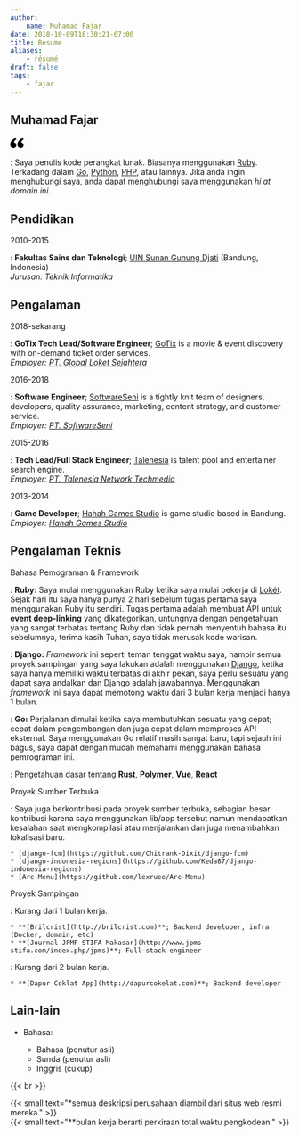 ```yaml
---
author:
    name: Muhamad Fajar
date: 2018-10-09T18:30:21-07:00
title: Resume
aliases:
    - résumé
draft: false
tags:
    - fajar
---
```


Muhamad Fajar
-------------
<svg xmlns="http://www.w3.org/2000/svg" width="24" height="24" viewBox="0 0 24 24"><path d="M13 14.725c0-5.141 3.892-10.519 10-11.725l.984 2.126c-2.215.835-4.163 3.742-4.38 5.746 2.491.392 4.396 2.547 4.396 5.149 0 3.182-2.584 4.979-5.199 4.979-3.015 0-5.801-2.305-5.801-6.275zm-13 0c0-5.141 3.892-10.519 10-11.725l.984 2.126c-2.215.835-4.163 3.742-4.38 5.746 2.491.392 4.396 2.547 4.396 5.149 0 3.182-2.584 4.979-5.199 4.979-3.015 0-5.801-2.305-5.801-6.275z"/></svg>

:   Saya penulis kode perangkat lunak. Biasanya menggunakan [Ruby][ruby]. Terkadang
    dalam [Go][go], [Python][python], [PHP][php], atau lainnya. Jika anda ingin
    menghubungi saya, anda dapat menghubungi saya menggunakan *hi at domain ini*.

Pendidikan
----------
2010-2015

:   **Fakultas Sains dan Teknologi**; [UIN Sunan Gunung Djati][uin] (Bandung, Indonesia)\
    *Jurusan: Teknik Informatika*

Pengalaman
----------
2018-sekarang

:   **GoTix Tech Lead/Software Engineer**; [GoTix][gotix] is a movie &
    event discovery with on-demand ticket order services.\
    *Employer: [PT. Global Loket Sejahtera][loket]*

2016-2018

:   **Software Engineer**; [SoftwareSeni][softwareseni] is a tightly
    knit team of designers, developers, quality assurance, marketing, content
    strategy, and customer service.\
    *Employer: [PT. SoftwareSeni][softwareseni]*

2015-2016

:   **Tech Lead/Full Stack Engineer**; [Talenesia][talenesia] is
    talent pool and entertainer search engine.\
    *Employer: [PT. Talenesia Network Techmedia][talenesia]*

2013-2014

:   **Game Developer**; [Hahah Games Studio][hahah] is game
    studio based in Bandung.\
    *Employer: [Hahah Games Studio][hahah]*

Pengalaman Teknis
-----------------
Bahasa Pemograman & Framework

:   **Ruby:** Saya mulai menggunakan Ruby ketika saya mulai bekerja di [Lokét][loket].
    Sejak hari itu saya hanya punya 2 hari sebelum tugas pertama saya menggunakan
    Ruby itu sendiri. Tugas pertama adalah membuat API untuk **event deep-linking**
    yang dikategorikan, untungnya dengan pengetahuan yang sangat terbatas tentang
    Ruby dan tidak pernah menyentuh bahasa itu sebelumnya, terima kasih Tuhan, saya
    tidak merusak kode warisan.

:   **Django:** *Framework* ini seperti teman tenggat waktu saya, hampir semua proyek
    sampingan yang saya lakukan adalah menggunakan [Django][django], ketika saya
    hanya memiliki waktu terbatas di akhir pekan, saya perlu sesuatu yang dapat
    saya andalkan dan Django adalah jawabannya. Menggunakan *framework* ini saya
    dapat memotong waktu dari 3 bulan kerja menjadi hanya 1 bulan.

:   **Go:** Perjalanan dimulai ketika saya membutuhkan sesuatu yang cepat; cepat
    dalam pengembangan dan juga cepat dalam memproses API eksternal. Saya menggunakan
    Go relatif masih sangat baru, tapi sejauh ini bagus, saya dapat dengan mudah
    memahami menggunakan bahasa pemrograman ini.

:   Pengetahuan dasar tentang **[Rust][rust]**, **[Polymer][polymer]**, **[Vue][vue]**, **[React][react]**

Proyek Sumber Terbuka

:   Saya juga berkontribusi pada proyek sumber terbuka, sebagian besar kontribusi
    karena saya menggunakan lib/app tersebut namun mendapatkan kesalahan saat
    mengkompilasi atau menjalankan dan juga menambahkan lokalisasi baru.
    
    * [django-fcm](https://github.com/Chitrank-Dixit/django-fcm)
    * [django-indonesia-regions](https://github.com/Keda87/django-indonesia-regions)
    * [Arc-Menu](https://github.com/lexruee/Arc-Menu)

Proyek Sampingan

:   Kurang dari 1 bulan kerja.

    * **[Brilcrist](http://brilcrist.com)**; Backend developer, infra (Docker, domain, etc)   
    * **[Journal JPMF STIFA Makasar](http://www.jpms-stifa.com/index.php/jpms)**; Full-stack engineer
    
:   Kurang dari 2 bulan kerja.

    * **[Dapur Coklat App](http://dapurcokelat.com)**; Backend developer

Lain-lain
---------
* Bahasa:

    * Bahasa (penutur asli)
    * Sunda (penutur asli)
    * Inggris (cukup)


{{< br >}}

{{< small text="*semua deskripsi perusahaan diambil dari situs web resmi mereka." >}}\
{{< small text="**bulan kerja berarti perkiraan total waktu pengkodean." >}}

[ruby]: https://www.ruby-lang.org/en/
[python]: https://www.python.org/
[go]: https://golang.org/
[php]: https://www.php.net/
[uin]: https://uinsgd.ac.id/
[gotix]: https://go-tix.id/
[loket]: https://loket.com/
[softwareseni]: https://softwareseni.co.id/
[talenesia]: https://www.talenesia.com/
[hahah]: https://www.hahahgames.com/
[django]: https://www.djangoproject.com/
[rust]: https://www.rust-lang.org/
[polymer]: https://www.polymer-project.org/
[vue]: https://vuejs.org/
[react]: https://reactjs.org/
